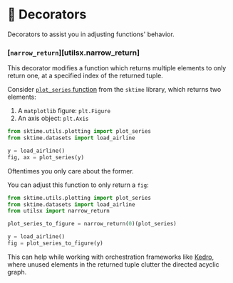 # 🎨 Decorators

Decorators to assist you in adjusting functions' behavior.

### [`narrow_return`][utilsx.narrow_return]

This decorator modifies a function which returns multiple elements
to only return one, at a specified index of the returned tuple.

Consider [`plot_series` function](https://www.sktime.net/en/latest/api_reference/auto_generated/sktime.utils.plotting.plot_series.html)
from the `sktime` library, which returns two elements:

1. A `matplotlib` figure: `plt.Figure`
1. An axis object: `plt.Axis`

```py title="original_workflow.py"
from sktime.utils.plotting import plot_series
from sktime.datasets import load_airline

y = load_airline()
fig, ax = plot_series(y)
```

Oftentimes you only care about the former.

You can adjust this function to only return a `fig`:

```py title="narrow_return.py" hl_lines="3 5 8"
from sktime.utils.plotting import plot_series
from sktime.datasets import load_airline
from utilsx import narrow_return

plot_series_to_figure = narrow_return(0)(plot_series)

y = load_airline()
fig = plot_series_to_figure(y)
```

This can help while working with orchestration frameworks
like [Kedro](`https://docs.kedro.org/en/stable/`), where unused elements in the returned tuple
clutter the directed acyclic graph.
